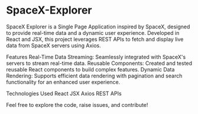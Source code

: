 # SpaceX-Explorer

SpaceX Explorer is a Single Page Application inspired by SpaceX, designed to provide real-time data and a dynamic user experience. Developed in React and JSX, this project leverages REST APIs to fetch and display live data from SpaceX servers using Axios.

Features
Real-Time Data Streaming: Seamlessly integrated with SpaceX's servers to stream real-time data.
Reusable Components: Created and tested reusable React components to build complex features.
Dynamic Data Rendering: Supports efficient data rendering with pagination and search functionality for an enhanced user experience.

Technologies Used
React
JSX
Axios
REST APIs

Feel free to explore the code, raise issues, and contribute!
